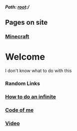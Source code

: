 ##### Path: [root](https://greenj.net):/

## Pages on site
### [Minecraft](https://greenj.net/minecraft)


# Welcome

I don't know what to do with this




### Random Links

### [How to do an infinite](https://www.youtube.com/watch?v=vpYdEjvAg3k)

### [Code of me](https://github.com/danleeb/GreenJ)

### [Video](https://files.catbox.moe/itkcsj.mp4)
